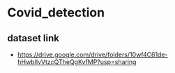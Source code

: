 # Covid_detection

## dataset link
 - https://drive.google.com/drive/folders/10wf4C61de-hHwbIlvVtzcQTheQgKvfMP?usp=sharing
